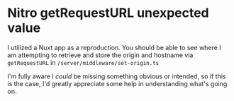 # Nitro getRequestURL unexpected value

I utilized a Nuxt app as a reproduction. You should be able to see where I am attempting to retrieve and store the origin and hostname via `getRequestURL` in `/server/middleware/set-origin.ts`

I'm fully aware I _could_ be missing something obvious or intended, so if this is the case, I'd greatly appreciate some help in understanding what's going on.
